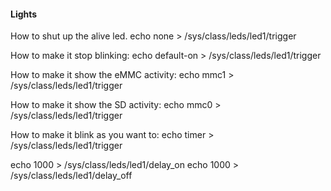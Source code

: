 #### Lights

How to shut up the alive led.
echo none > /sys/class/leds/led1/trigger

How to make it stop blinking:
echo default-on > /sys/class/leds/led1/trigger

How to make it show the eMMC activity:
echo mmc1 > /sys/class/leds/led1/trigger

How to make it show the SD activity:
echo mmc0 > /sys/class/leds/led1/trigger

How to make it blink as you want to:
echo timer > /sys/class/leds/led1/trigger

echo 1000 > /sys/class/leds/led1/delay_on
echo 1000 > /sys/class/leds/led1/delay_off
